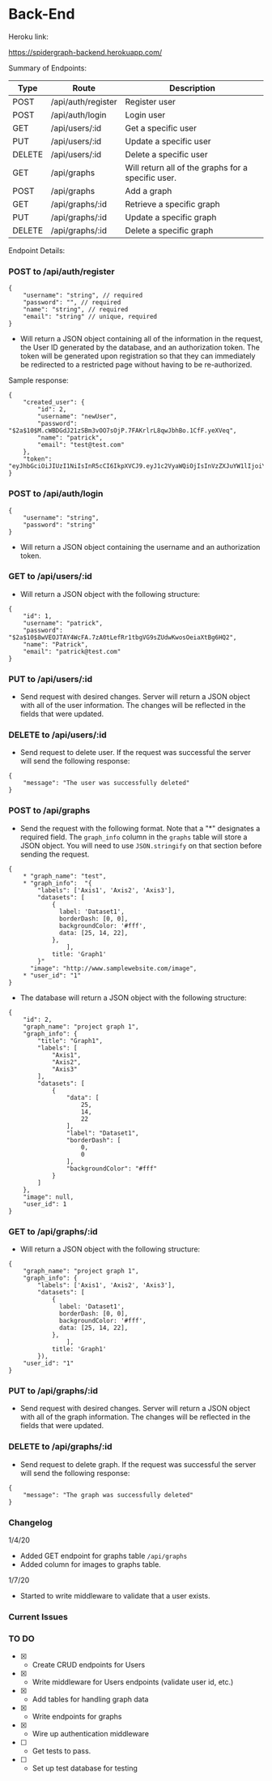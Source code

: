 # Back-End

Heroku link:

https://spidergraph-backend.herokuapp.com/

Summary of Endpoints:

| Type | Route  | Description   |
|---|---|---|
| POST  | /api/auth/register   | Register user  |
| POST  | /api/auth/login  | Login user  |
| GET  | /api/users/:id  | Get a specific user  |
| PUT   | /api/users/:id  | Update a specific user  |
| DELETE  | /api/users/:id  | Delete a specific user   |
| GET  | /api/graphs  | Will return all of the graphs for a specific user.  |
| POST  | /api/graphs  | Add a graph  |
| GET  | /api/graphs/:id  | Retrieve a specific graph   |
| PUT  | /api/graphs/:id   | Update a specific graph  |
| DELETE  | /api/graphs/:id   | Delete a specific graph  |


Endpoint Details:

### POST to /api/auth/register

```
{
    "username": "string", // required
    "password": "", // required
    "name": "string", // required
    "email": "string" // unique, required
}
```
- Will return a JSON object containing all of the information in the request, the User ID generated by the database, and an authorization token. The token will be generated upon registration so that they can immediately be redirected to a restricted page without having to be re-authorized.

Sample response:
```
{
    "created_user": {
        "id": 2,
        "username": "newUser",
        "password": "$2a$10$M.cWBDGdJ21zSBm3vOO7sOjP.7FAKrlrL8qwJbhBo.1CfF.yeXVeq",
        "name": "patrick",
        "email": "test@test.com"
    },
    "token": "eyJhbGciOiJIUzI1NiIsInR5cCI6IkpXVCJ9.eyJ1c2VyaWQiOjIsInVzZXJuYW1lIjoiY3NodXNoZXJlYmEiLCJpYXQiOjE1NzgxODkwMjEsImV4cCI6MTU3ODE5MjYyMX0.Sfmt0liQSfhbbhaZ4Oso9G9CgP_tYVgUZpNFAJcy6g0"
}
```

### POST to /api/auth/login

```
{
	"username": "string",
	"password": "string"
}
```
- Will return a JSON object containing the username and an authorization token.

### GET to /api/users/:id

- Will return a JSON object with the following structure:

```
{
    "id": 1,
    "username": "patrick",
    "password": "$2a$10$8wVEOJTAY4WcFA.7zA0tLefRr1tbgVG9sZUdwKwosOeiaXtBg6HQ2",
    "name": "Patrick",
    "email": "patrick@test.com"
}
```

### PUT to /api/users/:id

- Send request with desired changes. Server will return a JSON object with all of the user information. The changes will be reflected in the fields that were updated.

### DELETE to /api/users/:id

- Send request to delete user. If the request was successful the server will send the following response:

```
{
    "message": "The user was successfully deleted"
}
```
### POST to /api/graphs

- Send the request with the following format. Note that a "*" designates a required field. The `graph_info` column in the `graphs` table will store a JSON object. You will need to use `JSON.stringify` on that section before sending the request.

```
{
	* "graph_name": "test",
	* "graph_info":  "{
		"labels": ['Axis1', 'Axis2', 'Axis3'],
		"datasets": [
	        {
	          label: 'Dataset1',
	          borderDash: [0, 0],
	          backgroundColor: '#fff',
	          data: [25, 14, 22],
	        },
    			],
			title: 'Graph1'
		}"
	  "image": "http://www.samplewebsite.com/image",
    * "user_id": "1"
}
```

- The database will return a JSON object with the following structure:

```
{
    "id": 2,
    "graph_name": "project graph 1",
    "graph_info": {
        "title": "Graph1",
        "labels": [
            "Axis1",
            "Axis2",
            "Axis3"
        ],
        "datasets": [
            {
                "data": [
                    25,
                    14,
                    22
                ],
                "label": "Dataset1",
                "borderDash": [
                    0,
                    0
                ],
                "backgroundColor": "#fff"
            }
        ]
    },
    "image": null,
    "user_id": 1
}
```

### GET to /api/graphs/:id

- Will return a JSON object with the following structure:

```
{
	"graph_name": "project graph 1",
	"graph_info": {
		"labels": ['Axis1', 'Axis2', 'Axis3'],
		"datasets": [
	        {
	          label: 'Dataset1',
	          borderDash: [0, 0],
	          backgroundColor: '#fff',
	          data: [25, 14, 22],
	        },
    			],
			title: 'Graph1'
		}),
	"user_id": "1"
}
```

### PUT to /api/graphs/:id

- Send request with desired changes. Server will return a JSON object with all of the graph information. The changes will be reflected in the fields that were updated.

### DELETE to /api/graphs/:id

- Send request to delete graph. If the request was successful the server will send the following response:

```
{
    "message": "The graph was successfully deleted"
}
```

### Changelog

1/4/20

- Added GET endpoint for graphs table `/api/graphs`
- Added column for images to graphs table.

1/7/20

- Started to write middleware to validate that a user exists.

### Current Issues


### TO DO

- [x] - Create CRUD endpoints for Users
- [x] - Write middleware for Users endpoints (validate user id, etc.)
- [x] - Add tables for handling graph data
- [x] - Write endpoints for graphs
- [x] - Wire up authentication middleware
- [ ] - Get tests to pass.
- [ ] - Set up test database for testing